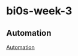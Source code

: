 # bi0s-week-3
## Automation
[Automation](https://github.com/Senthil-Lakshmikanth/bi0s-week-3/blob/main/automation.py)
